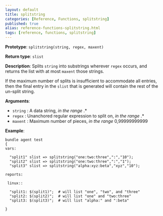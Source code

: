 ```yaml
---
layout: default
title: splitstring
categories: [Reference, Functions, splitstring]
published: true
alias: reference-functions-splitstring.html
tags: [reference, functions, splitstring]
---
```


**Prototype**: `splitstring(string, regex, maxent)`

**Return type**: `slist`

**Description**: Splits `string` into substrings wherever `regex` occurs, and 
returns the list with at most `maxent` those strings.

If the maximum number of splits is insufficient to accommodate all entries, 
then the final entry in the `slist` that is generated will contain the rest of 
the un-split string.

**Arguments**:

* `string` : A data string, *in the range* .\*
* `regex` : Unanchored regular expression to split on, *in the range* .\*
* `maxent` : Maximum number of pieces, *in the range* 0,99999999999   

**Example**:

```cf3
bundle agent test
{
vars:

  "split1" slist => splitstring("one:two:three",":","10");
  "split2" slist => splitstring("one:two:three",":","1");
  "split3" slist => splitstring("alpha:xyz:beta","xyz","10");

reports:

 linux::

  "split1: $(split1)";  # will list "one", "two", and "three"
  "split2: $(split2)";  # will list "one" and "two:three"
  "split3: $(split3)";  # will list "alpha:" and ":beta"

}
```
